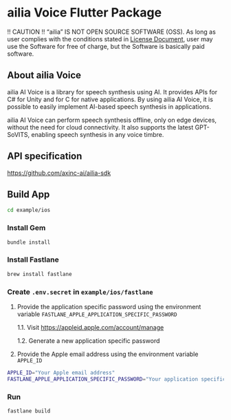 # ailia Voice Flutter Package

!! CAUTION !!
“ailia” IS NOT OPEN SOURCE SOFTWARE (OSS).
As long as user complies with the conditions stated in [License Document](https://ailia.ai/license/), user may use the Software for free of charge, but the Software is basically paid software.

## About ailia Voice

ailia AI Voice is a library for speech synthesis using AI. It provides APIs for C# for Unity and for C for native applications. By using ailia AI Voice, it is possible to easily implement AI-based speech synthesis in applications.

ailia AI Voice can perform speech synthesis offline, only on edge devices, without the need for cloud connectivity. It also supports the latest GPT-SoVITS, enabling speech synthesis in any voice timbre.

## API specification

https://github.com/axinc-ai/ailia-sdk

## Build App

```bash
cd example/ios
```

### Install Gem

```bash
bundle install
```

### Install Fastlane

```bash
brew install fastlane
```

### Create `.env.secret` in `example/ios/fastlane`

1. Provide the application specific password using the environment variable `FASTLANE_APPLE_APPLICATION_SPECIFIC_PASSWORD`

   1.1. Visit https://appleid.apple.com/account/manage

   1.2. Generate a new application specific password

2. Provide the Apple email address using the environment variable `APPLE_ID`

```bash
APPLE_ID="Your Apple email address"
FASTLANE_APPLE_APPLICATION_SPECIFIC_PASSWORD="Your application specific password"
```

### Run

```bash
fastlane build
```
